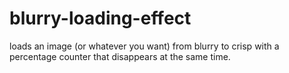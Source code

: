 # blurry-loading-effect
loads an image (or whatever you want) from blurry to crisp with a percentage counter that disappears at the same time.
